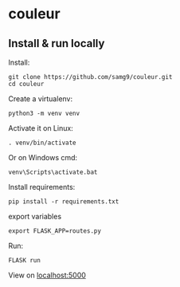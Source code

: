 # couleur

## Install & run locally

Install:
```
git clone https://github.com/samg9/couleur.git  
cd couleur
```  
Create a virtualenv:  
```
python3 -m venv venv   
```  
Activate it on Linux:
```
. venv/bin/activate  
```  
Or on Windows cmd:  
```
venv\Scripts\activate.bat  
```  
Install requirements:
```
pip install -r requirements.txt  
```  

export variables
```
export FLASK_APP=routes.py
```

Run:
```
FLASK run
```

View on [localhost:5000](http://127.0.0.1:5000)

